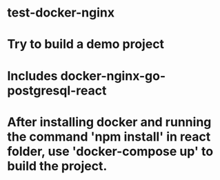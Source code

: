 # test-docker-nginx
# Try to build a demo project
# Includes docker-nginx-go-postgresql-react
# After installing docker and running the command 'npm install' in react folder, use 'docker-compose up' to build the project.
